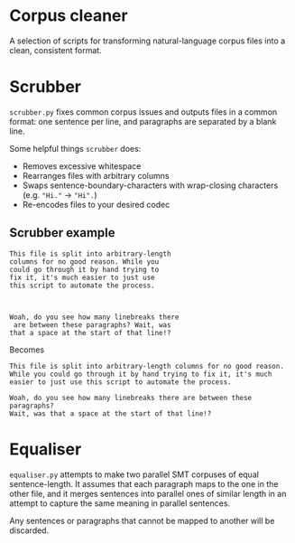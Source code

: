 # Corpus cleaner

A selection of scripts for transforming natural-language corpus files into a clean, consistent format.

# Scrubber

`scrubber.py` fixes common corpus issues and outputs files in a common format: one sentence per line, and paragraphs are separated by a blank line.

Some helpful things `scrubber` does:

- Removes excessive whitespace
- Rearranges files with arbitrary columns
- Swaps sentence-boundary-characters with wrap-closing characters (e.g. `"Hi."` -> `"Hi".`)
- Re-encodes files to your desired codec

## Scrubber example

```
This file is split into arbitrary-length
columns for no good reason. While you
could go through it by hand trying to
fix it, it's much easier to just use
this script to automate the process.



Woah, do you see how many linebreaks there
 are between these paragraphs? Wait, was
that a space at the start of that line!?
```
Becomes
```
This file is split into arbitrary-length columns for no good reason.
While you could go through it by hand trying to fix it, it's much easier to just use this script to automate the process.

Woah, do you see how many linebreaks there are between these paragraphs?
Wait, was that a space at the start of that line!?
```

# Equaliser

`equaliser.py` attempts to make two parallel SMT corpuses of equal sentence-length. It assumes that each paragraph maps to the one in the other file, and it merges sentences into parallel ones of similar length in an attempt to capture the same meaning in parallel sentences.

Any sentences or paragraphs that cannot be mapped to another will be discarded.
